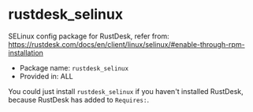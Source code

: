 # rustdesk_selinux

SELinux config package for RustDesk, refer from: <https://rustdesk.com/docs/en/client/linux/selinux/#enable-through-rpm-installation>

* Package name: `rustdesk_selinux`
* Provided in: ALL

You could just install `rustdesk_selinux` if you haven't installed RustDesk, because RustDesk has added to `Requires:`.
